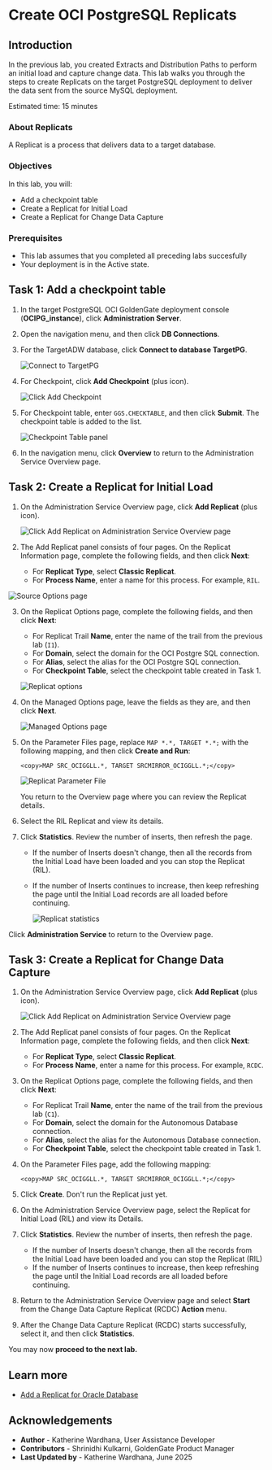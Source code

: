 # Create OCI PostgreSQL Replicats

## Introduction

In the previous lab, you created Extracts and Distribution Paths to perform an initial load and capture change data. This lab walks you through the steps to create Replicats on the target PostgreSQL deployment to deliver the data sent from the source MySQL deployment.

Estimated time: 15 minutes

### About Replicats

A Replicat is a process that delivers data to a target database.

### Objectives

In this lab, you will:
* Add a checkpoint table
* Create a Replicat for Initial Load
* Create a Replicat for Change Data Capture

### Prerequisites

* This lab assumes that you completed all preceding labs succesfully
* Your deployment is in the Active state.

## Task 1: Add a checkpoint table

1.  In the target PostgreSQL OCI GoldenGate deployment console (**OCIPG_instance**), click **Administration Server**.

2.  Open the navigation menu, and then click **DB Connections**.

3.  For the TargetADW database, click **Connect to database TargetPG**.

    ![Connect to TargetPG](./images/01-03-dbconnect.png " ")

4.  For Checkpoint, click **Add Checkpoint** (plus icon).

    ![Click Add Checkpoint](./images/01-04-add-checkpoint.png " ")

5.  For Checkpoint table, enter `GGS.CHECKTABLE`, and then click **Submit**. The checkpoint table is added to the list.

    ![Checkpoint Table panel](./images/01-05-checkpoint-panel.png " ")

6.  In the navigation menu, click **Overview** to return to the Administration Service Overview page.

## Task 2: Create a Replicat for Initial Load

1.  On the Administration Service Overview page, click **Add Replicat** (plus icon).

    ![Click Add Replicat on Administration Service Overview page](./images/02-01-add-replicat.png " ")

2. The Add Replicat panel consists of four pages. On the Replicat Information page, complete the following fields, and then click **Next**:

    * For **Replicat Type**, select **Classic Replicat**.
    * For **Process Name**, enter a name for this process. For example, `RIL`.

  ![Source Options page](./images/02-02-replicat-type.png " ")

3. On the Replicat Options page, complete the following fields, and then click **Next**:

    * For Replicat Trail **Name**, enter the name of the trail from the previous lab (`I1`). 
    * For **Domain**, select the domain for the OCI Postgre SQL connection.
    * For **Alias**, select the alias for the OCI Postgre SQL connection.
    * For **Checkpoint Table**, select the checkpoint table created in Task 1.

    ![Replicat options](./images/02-03-replicat-options.png " ")

4. On the Managed Options page, leave the fields as they are, and then click **Next**.

    ![Managed Options page](./images/02-04-man-opts.png " ")

5.  On the Parameter Files page, replace `MAP *.*, TARGET *.*;` with the following mapping, and then click **Create and Run**:

    ```
    <copy>MAP SRC_OCIGGLL.*, TARGET SRCMIRROR_OCIGGLL.*;</copy>
    ```

    ![Replicat Parameter File](./images/02-05-params.png " ")

    You return to the Overview page where you can review the Replicat details.

6.  Select the RIL Replicat and view its details.

7.  Click **Statistics**. Review the number of inserts, then refresh the page.
    * If the number of Inserts doesn't change, then all the records from the Initial Load have been loaded and you can stop the Replicat (RIL).
    * If the number of Inserts continues to increase, then keep refreshing the page until the Initial Load records are all loaded before continuing.

      ![Replicat statistics](./images/02-07-rep-stats.png " ")

Click **Administration Service** to return to the Overview page.

## Task 3: Create a Replicat for Change Data Capture

1.  On the Administration Service Overview page, click **Add Replicat** (plus icon).

    ![Click Add Replicat on Administration Service Overview page](./images/03-01-add-replicat.png " ")

2. The Add Replicat panel consists of four pages. On the Replicat Information page, complete the following fields, and then click **Next**:

    * For **Replicat Type**, select **Classic Replicat**.
    * For **Process Name**, enter a name for this process. For example, `RCDC`.

3. On the Replicat Options page, complete the following fields, and then click **Next**:

    * For Replicat Trail **Name**, enter the name of the trail from the previous lab (`C1`). 
    * For **Domain**, select the domain for the Autonomous Database connection.
    * For **Alias**, select the alias for the Autonomous Database connection.
    * For **Checkpoint Table**, select the checkpoint table created in Task 1.

4.  On the Parameter Files page, add the following mapping:

    ```
    <copy>MAP SRC_OCIGGLL.*, TARGET SRCMIRROR_OCIGGLL.*;</copy>
    ```

5.  Click **Create**. Don't run the Replicat just yet.

6.  On the Administration Service Overview page, select the Replicat for Initial Load (RIL) and view its Details.

7.  Click **Statistics**. Review the number of inserts, then refresh the page.
    * If the number of Inserts doesn't change, then all the records from the Initial Load have been loaded and you can stop the Replicat (RIL)
    * If the number of Inserts continues to increase, then keep refreshing the page until the Initial Load records are all loaded before continuing.

8.  Return to the Administration Service Overview page and select **Start** from the Change Data Capture Replicat (RCDC) **Action** menu.

9.  After the Change Data Capture Replicat (RCDC) starts successfully, select it, and then click **Statistics**.

You may now **proceed to the next lab.**

## Learn more

* [Add a Replicat for Oracle Database](https://docs.oracle.com/en/cloud/paas/goldengate-service/cress/index.html)

## Acknowledgements
- **Author** - Katherine Wardhana, User Assistance Developer
- **Contributors** -  Shrinidhi Kulkarni, GoldenGate Product Manager
- **Last Updated by** - Katherine Wardhana, June 2025